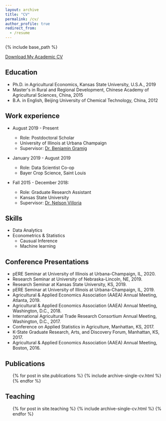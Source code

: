 ```yaml
---
layout: archive
title: "CV"
permalink: /cv/
author_profile: true
redirect_from:
  - /resume
---
```


{% include base_path %}

[Download My Academic CV](http://academicpages.github.io/files/Bowen_Academic_CV.pdf)

## Education

* Ph.D. in Agricultural Economics, Kansas State University, U.S.A., 2019
* Master's in Rural and Regional Development, Chinese Academy of Agricultural Sciences, China, 2015
* B.A. in English, Beijing University of Chemical Technology, China, 2012

## Work experience

* August 2019 - Present
  * Role: Postdoctoral Scholar
  * University of Illinois at Urbana Champaign
  * Supervisor: [Dr. Benjamin Gramig](https://ace.illinois.edu/directory/bgramig)

* January 2019 - August 2019 
  * Role: Data Scientist Co-op
  * Bayer Crop Science, Saint Louis

* Fall 2015 - December 2018: 
  * Role: Graduate Research Assistant
  * Kansas State University
  * Supervisor: [Dr. Nelson Villoria](https://www.ageconomics.k-state.edu/directory/faculty_directory/villoria/index.html)
  
## Skills

* Data Analytics 
* Econometrics & Statistics
  * Causual Inference 
  * Machine learning

## Conference Presentations

* pERE Seminar at University of Illinois at Urbana-Champaign, IL, 2020.
* Research Seminar at University of Nebraska-Lincoln, NE, 2019.
* Research Seminar at Kansas State University, KS, 2019.
* pERE Seminar at University of Illinois at Urbana-Champaign, IL, 2019.
* Agricultural & Applied Economics Association (AAEA) Annual Meeting, Atlanta, 2019.
* Agricultural & Applied Economics Association (AAEA) Annual Meeting, Washington, D.C., 2018.
* International Agricultural Trade Research Consortium Annual Meeting, Washington, D.C., 2017.
* Conference on Applied Statistics in Agriculture, Manhattan, KS, 2017.
* K-State Graduate Research, Arts, and Discovery Forum, Manhattan, KS, 2017.
* Agricultural & Applied Economics Association (AAEA) Annual Meeting, Boston, 2016.


## Publications

  <ul>{% for post in site.publications %}
    {% include archive-single-cv.html %}
  {% endfor %}</ul>
  
  
## Teaching

  <ul>{% for post in site.teaching %}
    {% include archive-single-cv.html %}
  {% endfor %}</ul>
  








